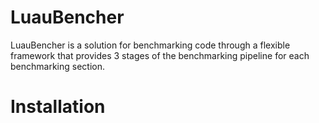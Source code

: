 # LuauBencher
LuauBencher is a solution for benchmarking code through a flexible framework that provides 3 stages of the benchmarking pipeline for each benchmarking section.

# Installation
  